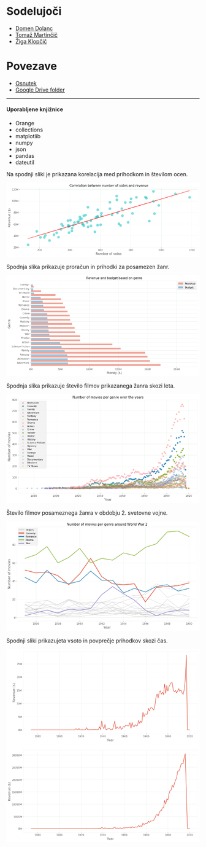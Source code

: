 # Sodelujoči
- [Domen Dolanc](https://github.com/DomenDolanc)
- [Tomaž Martinčič](https://github.com/tm1897)
- [Žiga Klopčič](https://github.com/klopcic)

# Povezave
- [Osnutek](osnutek.md)
- [Google Drive folder](https://drive.google.com/drive/folders/1vcHoJ-GEajEp0izntpg250MWi18bjNda?usp=sharing)


------------------
#### Uporabljene knjižnice

- Orange
- collections
- matplotlib
- numpy
- json
- pandas
- dateutil

Na spodnji sliki je prikazana korelacija med prihodkom in številom ocen.

![png](readme_images/output_4_0.png)

Spodnja slika prikazuje proračun in prihodki za posamezen žanr.

![png](readme_images/output_6_0.png)


Spodnja slika prikazuje število filmov prikazanega žanra skozi leta.

![png](readme_images/output_8_0.png)

Število filmov posameznega žanra v obdobju 2. svetovne vojne.

![png](readme_images/output_9_0.png)

Spodnji sliki prikazujeta vsoto in povprečje prihodkov skozi čas.

![png](readme_images/output_10_0.png)

